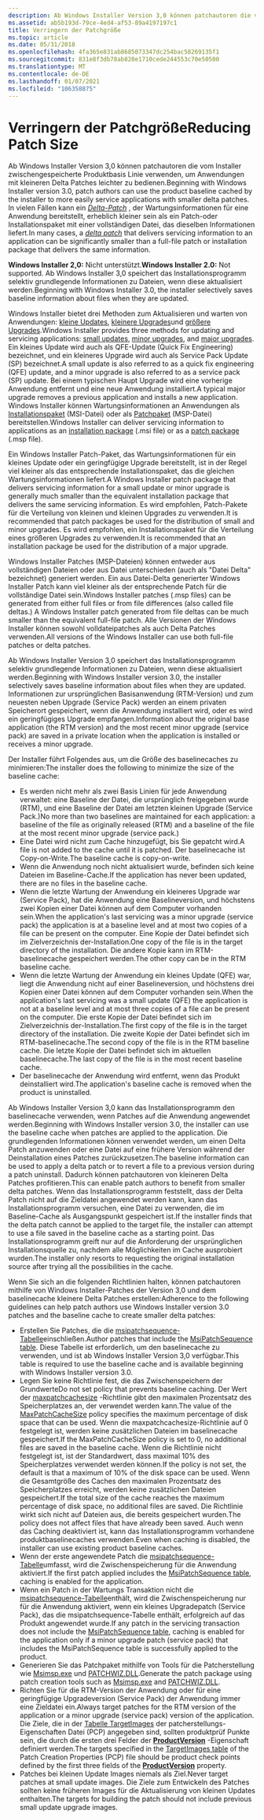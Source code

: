 ```yaml
---
description: Ab Windows Installer Version 3,0 können patchautoren die vom Installer zwischengespeicherte Produktbasis Linie verwenden, um Anwendungen mit kleineren Delta Patches leichter zu bedienen.
ms.assetid: ab5b193d-79ce-4ed4-af53-89a4197197c1
title: Verringern der Patchgröße
ms.topic: article
ms.date: 05/31/2018
ms.openlocfilehash: 4fa365e831ab8685073347dc254bac58269135f1
ms.sourcegitcommit: 831e8f3db78ab820e1710cede244553c70e50500
ms.translationtype: MT
ms.contentlocale: de-DE
ms.lasthandoff: 01/07/2021
ms.locfileid: "106358875"
---
```

# <a name="reducing-patch-size"></a><span data-ttu-id="8c2b9-103">Verringern der Patchgröße</span><span class="sxs-lookup"><span data-stu-id="8c2b9-103">Reducing Patch Size</span></span>

<span data-ttu-id="8c2b9-104">Ab Windows Installer Version 3,0 können patchautoren die vom Installer zwischengespeicherte Produktbasis Linie verwenden, um Anwendungen mit kleineren Delta Patches leichter zu bedienen.</span><span class="sxs-lookup"><span data-stu-id="8c2b9-104">Beginning with Windows Installer version 3.0, patch authors can use the product baseline cached by the installer to more easily service applications with smaller delta patches.</span></span> <span data-ttu-id="8c2b9-105">In vielen Fällen kann ein [*Delta-Patch*](d-gly.md) , der Wartungsinformationen für eine Anwendung bereitstellt, erheblich kleiner sein als ein Patch-oder Installationspaket mit einer vollständigen Datei, das dieselben Informationen liefert.</span><span class="sxs-lookup"><span data-stu-id="8c2b9-105">In many cases, a [*delta patch*](d-gly.md) that delivers servicing information to an application can be significantly smaller than a full-file patch or installation package that delivers the same information.</span></span>

<span data-ttu-id="8c2b9-106">**Windows Installer 2,0:** Nicht unterstützt.</span><span class="sxs-lookup"><span data-stu-id="8c2b9-106">**Windows Installer 2.0:** Not supported.</span></span> <span data-ttu-id="8c2b9-107">Ab Windows Installer 3,0 speichert das Installationsprogramm selektiv grundlegende Informationen zu Dateien, wenn diese aktualisiert werden.</span><span class="sxs-lookup"><span data-stu-id="8c2b9-107">Beginning with Windows Installer 3.0, the installer selectively saves baseline information about files when they are updated.</span></span>

<span data-ttu-id="8c2b9-108">Windows Installer bietet drei Methoden zum Aktualisieren und warten von Anwendungen: [kleine Updates](small-updates.md), [kleinere Upgrades](minor-upgrades.md)und [größere Upgrades](major-upgrades.md).</span><span class="sxs-lookup"><span data-stu-id="8c2b9-108">Windows Installer provides three methods for updating and servicing applications: [small updates](small-updates.md), [minor upgrades](minor-upgrades.md), and [major upgrades](major-upgrades.md).</span></span> <span data-ttu-id="8c2b9-109">Ein kleines Update wird auch als QFE-Update (Quick Fix Engineering) bezeichnet, und ein kleineres Upgrade wird auch als Service Pack Update (SP) bezeichnet.</span><span class="sxs-lookup"><span data-stu-id="8c2b9-109">A small update is also referred to as a quick fix engineering (QFE) update, and a minor upgrade is also referred to as a service pack (SP) update.</span></span> <span data-ttu-id="8c2b9-110">Bei einem typischen Haupt Upgrade wird eine vorherige Anwendung entfernt und eine neue Anwendung installiert.</span><span class="sxs-lookup"><span data-stu-id="8c2b9-110">A typical major upgrade removes a previous application and installs a new application.</span></span> <span data-ttu-id="8c2b9-111">Windows Installer können Wartungsinformationen an Anwendungen als [Installationspaket](installation-package.md) (MSI-Datei) oder als [Patchpaket](patch-packages.md) (MSP-Datei) bereitstellen.</span><span class="sxs-lookup"><span data-stu-id="8c2b9-111">Windows Installer can deliver servicing information to applications as an [installation package](installation-package.md) (.msi file) or as a [patch package](patch-packages.md) (.msp file).</span></span>

<span data-ttu-id="8c2b9-112">Ein Windows Installer Patch-Paket, das Wartungsinformationen für ein kleines Update oder ein geringfügige Upgrade bereitstellt, ist in der Regel viel kleiner als das entsprechende Installationspaket, das die gleichen Wartungsinformationen liefert.</span><span class="sxs-lookup"><span data-stu-id="8c2b9-112">A Windows Installer patch package that delivers servicing information for a small update or minor upgrade is generally much smaller than the equivalent installation package that delivers the same servicing information.</span></span> <span data-ttu-id="8c2b9-113">Es wird empfohlen, Patch-Pakete für die Verteilung von kleinen und kleinen Upgrades zu verwenden.</span><span class="sxs-lookup"><span data-stu-id="8c2b9-113">It is recommended that patch packages be used for the distribution of small and minor upgrades.</span></span> <span data-ttu-id="8c2b9-114">Es wird empfohlen, ein Installationspaket für die Verteilung eines größeren Upgrades zu verwenden.</span><span class="sxs-lookup"><span data-stu-id="8c2b9-114">It is recommended that an installation package be used for the distribution of a major upgrade.</span></span>

<span data-ttu-id="8c2b9-115">Windows Installer Patches (MSP-Dateien) können entweder aus vollständigen Dateien oder aus Datei unterschieden (auch als "Datei Delta" bezeichnet) generiert werden. Ein aus Datei-Delta generierter Windows Installer Patch kann viel kleiner als der entsprechende Patch für die vollständige Datei sein.</span><span class="sxs-lookup"><span data-stu-id="8c2b9-115">Windows Installer patches (.msp files) can be generated from either full files or from file differences (also called file deltas.) A Windows Installer patch generated from file deltas can be much smaller than the equivalent full-file patch.</span></span> <span data-ttu-id="8c2b9-116">Alle Versionen der Windows Installer können sowohl volldateipatches als auch Delta Patches verwenden.</span><span class="sxs-lookup"><span data-stu-id="8c2b9-116">All versions of the Windows Installer can use both full-file patches or delta patches.</span></span>

<span data-ttu-id="8c2b9-117">Ab Windows Installer Version 3,0 speichert das Installationsprogramm selektiv grundlegende Informationen zu Dateien, wenn diese aktualisiert werden.</span><span class="sxs-lookup"><span data-stu-id="8c2b9-117">Beginning with Windows Installer version 3.0, the installer selectively saves baseline information about files when they are updated.</span></span> <span data-ttu-id="8c2b9-118">Informationen zur ursprünglichen Basisanwendung (RTM-Version) und zum neuesten neben Upgrade (Service Pack) werden an einem privaten Speicherort gespeichert, wenn die Anwendung installiert wird, oder es wird ein geringfügiges Upgrade empfangen.</span><span class="sxs-lookup"><span data-stu-id="8c2b9-118">Information about the original base application (the RTM version) and the most recent minor upgrade (service pack) are saved in a private location when the application is installed or receives a minor upgrade.</span></span>

<span data-ttu-id="8c2b9-119">Der Installer führt Folgendes aus, um die Größe des baselinecaches zu minimieren:</span><span class="sxs-lookup"><span data-stu-id="8c2b9-119">The installer does the following to minimize the size of the baseline cache:</span></span>

-   <span data-ttu-id="8c2b9-120">Es werden nicht mehr als zwei Basis Linien für jede Anwendung verwaltet: eine Baseline der Datei, die ursprünglich freigegeben wurde (RTM), und eine Baseline der Datei am letzten kleinen Upgrade (Service Pack.)</span><span class="sxs-lookup"><span data-stu-id="8c2b9-120">No more than two baselines are maintained for each application: a baseline of the file as originally released (RTM) and a baseline of the file at the most recent minor upgrade (service pack.)</span></span>
-   <span data-ttu-id="8c2b9-121">Eine Datei wird nicht zum Cache hinzugefügt, bis Sie gepatcht wird.</span><span class="sxs-lookup"><span data-stu-id="8c2b9-121">A file is not added to the cache until it is patched.</span></span> <span data-ttu-id="8c2b9-122">Der baselinecache ist Copy-on-Write.</span><span class="sxs-lookup"><span data-stu-id="8c2b9-122">The baseline cache is copy-on-write.</span></span>
-   <span data-ttu-id="8c2b9-123">Wenn die Anwendung noch nicht aktualisiert wurde, befinden sich keine Dateien im Baseline-Cache.</span><span class="sxs-lookup"><span data-stu-id="8c2b9-123">If the application has never been updated, there are no files in the baseline cache.</span></span>
-   <span data-ttu-id="8c2b9-124">Wenn die letzte Wartung der Anwendung ein kleineres Upgrade war (Service Pack), hat die Anwendung eine Baselineversion, und höchstens zwei Kopien einer Datei können auf dem Computer vorhanden sein.</span><span class="sxs-lookup"><span data-stu-id="8c2b9-124">When the application's last servicing was a minor upgrade (service pack) the application is at a baseline level and at most two copies of a file can be present on the computer.</span></span> <span data-ttu-id="8c2b9-125">Eine Kopie der Datei befindet sich im Zielverzeichnis der-Installation.</span><span class="sxs-lookup"><span data-stu-id="8c2b9-125">One copy of the file is in the target directory of the installation.</span></span> <span data-ttu-id="8c2b9-126">Die andere Kopie kann im RTM-baselinecache gespeichert werden.</span><span class="sxs-lookup"><span data-stu-id="8c2b9-126">The other copy can be in the RTM baseline cache.</span></span>
-   <span data-ttu-id="8c2b9-127">Wenn die letzte Wartung der Anwendung ein kleines Update (QFE) war, liegt die Anwendung nicht auf einer Baselineversion, und höchstens drei Kopien einer Datei können auf dem Computer vorhanden sein.</span><span class="sxs-lookup"><span data-stu-id="8c2b9-127">When the application's last servicing was a small update (QFE) the application is not at a baseline level and at most three copies of a file can be present on the computer.</span></span> <span data-ttu-id="8c2b9-128">Die erste Kopie der Datei befindet sich im Zielverzeichnis der-Installation.</span><span class="sxs-lookup"><span data-stu-id="8c2b9-128">The first copy of the file is in the target directory of the installation.</span></span> <span data-ttu-id="8c2b9-129">Die zweite Kopie der Datei befindet sich im RTM-baselinecache.</span><span class="sxs-lookup"><span data-stu-id="8c2b9-129">The second copy of the file is in the RTM baseline cache.</span></span> <span data-ttu-id="8c2b9-130">Die letzte Kopie der Datei befindet sich im aktuellen baselinecache.</span><span class="sxs-lookup"><span data-stu-id="8c2b9-130">The last copy of the file is in the most recent baseline cache.</span></span>
-   <span data-ttu-id="8c2b9-131">Der baselinecache der Anwendung wird entfernt, wenn das Produkt deinstalliert wird.</span><span class="sxs-lookup"><span data-stu-id="8c2b9-131">The application's baseline cache is removed when the product is uninstalled.</span></span>

<span data-ttu-id="8c2b9-132">Ab Windows Installer Version 3,0 kann das Installationsprogramm den baselinecache verwenden, wenn Patches auf die Anwendung angewendet werden.</span><span class="sxs-lookup"><span data-stu-id="8c2b9-132">Beginning with Windows Installer version 3.0, the installer can use the baseline cache when patches are applied to the application.</span></span> <span data-ttu-id="8c2b9-133">Die grundlegenden Informationen können verwendet werden, um einen Delta Patch anzuwenden oder eine Datei auf eine frühere Version während der Deinstallation eines Patches zurückzusetzen.</span><span class="sxs-lookup"><span data-stu-id="8c2b9-133">The baseline information can be used to apply a delta patch or to revert a file to a previous version during a patch uninstall.</span></span> <span data-ttu-id="8c2b9-134">Dadurch können patchautoren von kleineren Delta Patches profitieren.</span><span class="sxs-lookup"><span data-stu-id="8c2b9-134">This can enable patch authors to benefit from smaller delta patches.</span></span> <span data-ttu-id="8c2b9-135">Wenn das Installationsprogramm feststellt, dass der Delta Patch nicht auf die Zieldatei angewendet werden kann, kann das Installationsprogramm versuchen, eine Datei zu verwenden, die im Baseline-Cache als Ausgangspunkt gespeichert ist.</span><span class="sxs-lookup"><span data-stu-id="8c2b9-135">If the installer finds that the delta patch cannot be applied to the target file, the installer can attempt to use a file saved in the baseline cache as a starting point.</span></span> <span data-ttu-id="8c2b9-136">Das Installationsprogramm greift nur auf die Anforderung der ursprünglichen Installationsquelle zu, nachdem alle Möglichkeiten im Cache ausprobiert wurden.</span><span class="sxs-lookup"><span data-stu-id="8c2b9-136">The installer only resorts to requesting the original installation source after trying all the possibilities in the cache.</span></span>

<span data-ttu-id="8c2b9-137">Wenn Sie sich an die folgenden Richtlinien halten, können patchautoren mithilfe von Windows Installer-Patches der Version 3,0 und dem baselinecache kleinere Delta Patches erstellen:</span><span class="sxs-lookup"><span data-stu-id="8c2b9-137">Adherence to the following guidelines can help patch authors use Windows Installer version 3.0 patches and the baseline cache to create smaller delta patches:</span></span>

-   <span data-ttu-id="8c2b9-138">Erstellen Sie Patches, die die [msipatchsequence-Tabelle](msipatchsequence-table.md)einschließen.</span><span class="sxs-lookup"><span data-stu-id="8c2b9-138">Author patches that include the [MsiPatchSequence table](msipatchsequence-table.md).</span></span> <span data-ttu-id="8c2b9-139">Diese Tabelle ist erforderlich, um den baselinecache zu verwenden, und ist ab Windows Installer Version 3,0 verfügbar.</span><span class="sxs-lookup"><span data-stu-id="8c2b9-139">This table is required to use the baseline cache and is available beginning with Windows Installer version 3.0.</span></span>
-   <span data-ttu-id="8c2b9-140">Legen Sie keine Richtlinie fest, die das Zwischenspeichern der Grundwerte</span><span class="sxs-lookup"><span data-stu-id="8c2b9-140">Do not set policy that prevents baseline caching.</span></span> <span data-ttu-id="8c2b9-141">Der Wert der [maxpatchcachesize](maxpatchcachesize.md) -Richtlinie gibt den maximalen Prozentsatz des Speicherplatzes an, der verwendet werden kann.</span><span class="sxs-lookup"><span data-stu-id="8c2b9-141">The value of the [MaxPatchCacheSize](maxpatchcachesize.md) policy specifies the maximum percentage of disk space that can be used.</span></span> <span data-ttu-id="8c2b9-142">Wenn die maxpatchcachesize-Richtlinie auf 0 festgelegt ist, werden keine zusätzlichen Dateien im baselinecache gespeichert.</span><span class="sxs-lookup"><span data-stu-id="8c2b9-142">If the MaxPatchCacheSize policy is set to 0, no additional files are saved in the baseline cache.</span></span> <span data-ttu-id="8c2b9-143">Wenn die Richtlinie nicht festgelegt ist, ist der Standardwert, dass maximal 10% des Speicherplatzes verwendet werden können.</span><span class="sxs-lookup"><span data-stu-id="8c2b9-143">If the policy is not set, the default is that a maximum of 10% of the disk space can be used.</span></span> <span data-ttu-id="8c2b9-144">Wenn die Gesamtgröße des Caches den maximalen Prozentsatz des Speicherplatzes erreicht, werden keine zusätzlichen Dateien gespeichert.</span><span class="sxs-lookup"><span data-stu-id="8c2b9-144">If the total size of the cache reaches the maximum percentage of disk space, no additional files are saved.</span></span> <span data-ttu-id="8c2b9-145">Die Richtlinie wirkt sich nicht auf Dateien aus, die bereits gespeichert wurden.</span><span class="sxs-lookup"><span data-stu-id="8c2b9-145">The policy does not affect files that have already been saved.</span></span> <span data-ttu-id="8c2b9-146">Auch wenn das Caching deaktiviert ist, kann das Installationsprogramm vorhandene produktbaselinecaches verwenden.</span><span class="sxs-lookup"><span data-stu-id="8c2b9-146">Even when caching is disabled, the installer can use existing product baseline caches.</span></span>
-   <span data-ttu-id="8c2b9-147">Wenn der erste angewendete Patch die [msipatchsequence-Tabelle](msipatchsequence-table.md)umfasst, wird die Zwischenspeicherung für die Anwendung aktiviert.</span><span class="sxs-lookup"><span data-stu-id="8c2b9-147">If the first patch applied includes the [MsiPatchSequence table](msipatchsequence-table.md), caching is enabled for the application.</span></span>
-   <span data-ttu-id="8c2b9-148">Wenn ein Patch in der Wartungs Transaktion nicht die [msipatchsequence-Tabelle](msipatchsequence-table.md)enthält, wird die Zwischenspeicherung nur für die Anwendung aktiviert, wenn ein kleines Upgradepatch (Service Pack), das die msipatchsequence-Tabelle enthält, erfolgreich auf das Produkt angewendet wurde.</span><span class="sxs-lookup"><span data-stu-id="8c2b9-148">If any patch in the servicing transaction does not include the [MsiPatchSequence table](msipatchsequence-table.md), caching is enabled for the application only if a minor upgrade patch (service pack) that includes the MsiPatchSequence table is successfully applied to the product.</span></span>
-   <span data-ttu-id="8c2b9-149">Generieren Sie das Patchpaket mithilfe von Tools für die Patcherstellung wie [Msimsp.exe](msimsp-exe.md) und [PATCHWIZ.DLL](patchwiz-dll.md).</span><span class="sxs-lookup"><span data-stu-id="8c2b9-149">Generate the patch package using patch creation tools such as [Msimsp.exe](msimsp-exe.md) and [PATCHWIZ.DLL](patchwiz-dll.md).</span></span>
-   <span data-ttu-id="8c2b9-150">Richten Sie für die RTM-Version der Anwendung oder für eine geringfügige Upgradeversion (Service Pack) der Anwendung immer eine Zieldatei ein.</span><span class="sxs-lookup"><span data-stu-id="8c2b9-150">Always target patches for the RTM version of the application or a minor upgrade (service pack) version of the application.</span></span> <span data-ttu-id="8c2b9-151">Die Ziele, die in der [Tabelle TargetImages](targetimages-table-patchwiz-dll-.md) der patcherstellungs-Eigenschaften Datei (PCP) angegeben sind, sollten produktprüf Punkte sein, die durch die ersten drei Felder der [**ProductVersion**](productversion.md) -Eigenschaft definiert werden.</span><span class="sxs-lookup"><span data-stu-id="8c2b9-151">The targets specified in the [TargetImages table](targetimages-table-patchwiz-dll-.md) of the Patch Creation Properties (PCP) file should be product check points defined by the first three fields of the [**ProductVersion**](productversion.md) property.</span></span>
-   <span data-ttu-id="8c2b9-152">Patches bei kleinen Update Images niemals als Ziel.</span><span class="sxs-lookup"><span data-stu-id="8c2b9-152">Never target patches at small update images.</span></span> <span data-ttu-id="8c2b9-153">Die Ziele zum Entwickeln des Patches sollten keine früheren Images für die Aktualisierung von kleinen Updates enthalten.</span><span class="sxs-lookup"><span data-stu-id="8c2b9-153">The targets for building the patch should not include previous small update upgrade images.</span></span>

 

 



